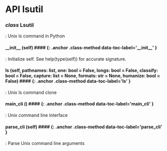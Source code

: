 # API lsutil 



<style>
h4.class-method + dl { /* Indent dl following class-method */
  margin-left: 2em;
  margin-top: -1em;
}
h4.class-method {
    margin-left: 2em;
}
h4.class-method .highlight {
    font-weight: normal;
}
</style>



### *class* Lsutil
:   Unix ls command in Python


#### \_\_init\_\_ <span class="highlight"><span class="p">(</span><span class="bp">self</span><span class="p">)</span></span> #### {: .anchor .class-method  data-toc-label='\_\_init\_\_' }
:   Initialize self.  See help(type(self)) for accurate signature.


#### ls <span class="highlight"><span class="p">(</span><span class="bp">self</span><span class="p">,</span> <span class="n">pathnames</span><span class="p">:</span> <span class="nb">list</span><span class="p">,</span> <span class="n">one</span><span class="p">:</span> <span class="nb">bool</span> <span class="o">=</span> <span class="kc">False</span><span class="p">,</span> <span class="n">longs</span><span class="p">:</span> <span class="nb">bool</span> <span class="o">=</span> <span class="kc">False</span><span class="p">,</span> <span class="n">classify</span><span class="p">:</span> <span class="nb">bool</span> <span class="o">=</span> <span class="kc">False</span><span class="p">,</span> <span class="n">capture</span><span class="p">:</span> <span class="nb">list</span> <span class="o">=</span> <span class="kc">None</span><span class="p">,</span> <span class="n">formats</span><span class="p">:</span> <span class="nb">str</span> <span class="o">=</span> <span class="kc">None</span><span class="p">,</span> <span class="n">humanize</span><span class="p">:</span> <span class="nb">bool</span> <span class="o">=</span> <span class="kc">False</span><span class="p">)</span></span> #### {: .anchor .class-method  data-toc-label='ls' }
:   Unix ls command clone


#### main\_cli <span class="highlight"><span class="p">()</span></span> #### {: .anchor .class-method  data-toc-label='main\_cli' }
:   Unix command line interface


#### parse\_cli <span class="highlight"><span class="p">(</span><span class="bp">self</span><span class="p">)</span></span> #### {: .anchor .class-method  data-toc-label='parse\_cli' }
:   Parse Unix command line arguments
